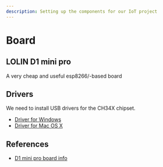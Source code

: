 ```yaml
---
description: Setting up the components for our IoT project
---
```


# Board

## LOLIN D1 mini pro

A very cheap and useful esp8266/-based board

## Drivers

We need to install USB drivers for the CH34X chipset.

- [Driver for Windows](https://wiki.wemos.cc/_media/ch341ser_win_3.4.zip)
- [Driver for Mac OS X](https://wiki.wemos.cc/_media/ch341ser_mac_1.5.zip)

## References

- [D1 mini pro board info](https://wiki.wemos.cc/products:d1:d1_mini_pro)

